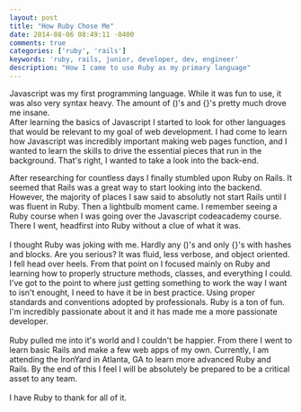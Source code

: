 ```yaml
---
layout: post
title: "How Ruby Chose Me"
date: 2014-08-06 08:49:11 -0400
comments: true
categories: ['ruby', 'rails']
keywords: 'ruby, rails, junior, developer, dev, engineer'
description: "How I came to use Ruby as my primary language"
---
```

Javascript was my first programming language.
While it was fun to use, it was also very syntax heavy.
The amount of ()'s and {}'s pretty much drove me insane.  <br>
After learning the basics of Javascript I started to look for other
languages that would be relevant to my goal of web development.
I had come to learn how Javascript was incredibly important making web
pages function, and I wanted to learn the skills to drive the essential
pieces that run in the background. That's right, I wanted to take a look
into the back-end. <br>
<!-- more -->
After researching for countless days I finally stumbled upon Ruby on Rails.
It seemed that Rails was a great way to start looking into the backend.
However, the majority of places I saw said to absolutly not start Rails
until I was fluent in Ruby.
Then a lightbulb moment came.
I remember seeing a Ruby course when I was going over the Javascript codeacademy
course.
There I went, headfirst into Ruby without a clue of what it was.<br><br>
I thought Ruby was joking with me.
Hardly any ()'s and only {}'s with hashes and blocks. Are you serious?
It was fluid, less verbose, and object oriented.
I fell head over heels.
From that point on I focused mainly on Ruby and learning how to properly structure
methods, classes, and everything I could.
I've got to the point to where just getting something to work the way I want to isn't
enought, I need to have it be in best practice.
Using proper standards and conventions adopted by professionals.
Ruby is a ton of fun.
I'm incredibly passionate about it and it has made me a more passionate developer.<br><br>
Ruby pulled me into it's world and I couldn't be happier.
From there I went to learn basic Rails and make a few web apps of my own.
Currently, I am attending the IronYard in Atlanta, GA to learn more
advanced Ruby and Rails.
By the end of this I feel I will be absolutely be prepared to be a critical
asset to any team. <br><br>
I have Ruby to thank for all of it.
